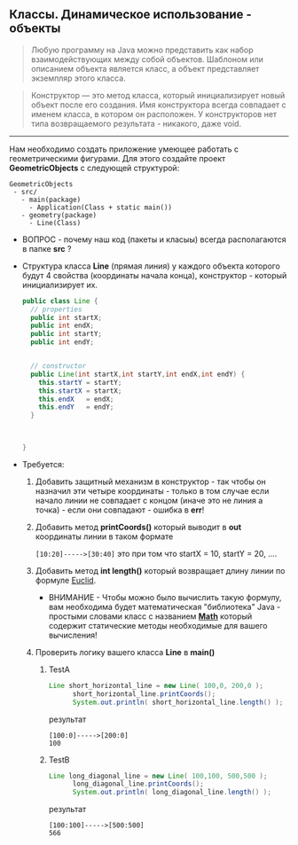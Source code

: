 ## Классы. Динамическое использование - объекты


> Любую программу на Java можно представить как набор взаимодействующих между собой объектов. Шаблоном или описанием объекта является класс, а объект представляет экземпляр этого класса.

> Конструктор — это метод класса, который инициализирует новый объект после его создания. Имя конструктора всегда совпадает с именем класса, в котором он расположен. У конструкторов нет типа возвращаемого результата - никакого, даже void.

---

Нам необходимо создать приложение умеющее работать с геометрическими фигурами. Для этого создайте проект **GeometricObjects**
с следующей структурой:

```
GeometricObjects
 - src/
   - main(package)
     - Application(Class + static main())
   - geometry(package)
     - Line(Class)
```
* ВОПРОС - почему наш код (пакеты и класыы) всегда располагаются в папке **src** ?

* Структура класса **Line** (прямая линия) у каждого объекта которого будут 4 свойства (координаты начала конца), конструктор - который инициализирует их.
 
  ```java
  public class Line {
    // properties
    public int startX;
    public int endX;
    public int startY;
    public int endY;


    // constructor
    public Line(int startX,int startY,int endX,int endY) {
      this.startY = startY;
      this.startX = startX;
      this.endX   = endX;
      this.endY   = endY;
    }      


   
  }
  ```  
  
* Требуется:
  1. Добавить защитный механизм в конструктор - так чтобы он назначил эти четыре координаты - только в том случае если начало линии не совпадает с концом (иначе это не линия а точка) - если они совпадают - ошибка в **err**!
  2. Добавить метод **printCoords()** который выводит в **out** координаты линии в таком формате
    
     ```[10:20]----->[30:40]``` 
     это при том что startX = 10, startY = 20, ....
  3. Добавить метод **int length()** который возвращает длину линии по формуле [Euclid](http://rosalind.info/glossary/euclidean-distance/).
     * ВНИМАНИЕ -  Чтобы можно было вычислить такую формулу, вам необходима будет математическая "библиотека" Java - простыми словами класс с названием [**Math**](https://docs.oracle.com/javase/8/docs/api/java/lang/Math.html) который содержит статические методы необходимые для вашего вычисления!    


  4. Проверить логику вашего класса  **Line** в **main()**
     1. TestA
          ```java
          Line short_horizontal_line = new Line( 100,0, 200,0 );
                short_horizontal_line.printCoords();
                System.out.println( short_horizontal_line.length() );
          ``` 
          результат
          ```
          [100:0]----->[200:0]
          100
          ```
     3. TestB
        
          ```java
          Line long_diagonal_line = new Line( 100,100, 500,500 );
                long_diagonal_line.printCoords();
                System.out.println( long_diagonal_line.length() );
          ``` 
          результат
          ```
          [100:100]----->[500:500]
          566
          ```